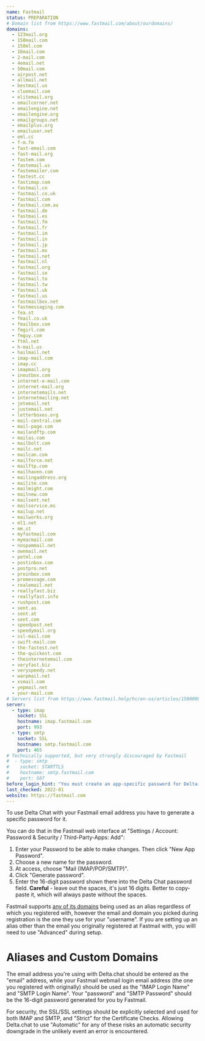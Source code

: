 ```yaml
---
name: Fastmail
status: PREPARATION
# Domain list from https://www.fastmail.com/about/ourdomains/
domains: 
  - 123mail.org
  - 150mail.com
  - 150ml.com
  - 16mail.com
  - 2-mail.com
  - 4email.net
  - 50mail.com
  - airpost.net
  - allmail.net
  - bestmail.us
  - cluemail.com
  - elitemail.org
  - emailcorner.net
  - emailengine.net
  - emailengine.org
  - emailgroups.net
  - emailplus.org
  - emailuser.net
  - eml.cc
  - f-m.fm
  - fast-email.com
  - fast-mail.org
  - fastem.com
  - fastemail.us
  - fastemailer.com
  - fastest.cc
  - fastimap.com
  - fastmail.cn
  - fastmail.co.uk
  - fastmail.com
  - fastmail.com.au
  - fastmail.de
  - fastmail.es
  - fastmail.fm
  - fastmail.fr
  - fastmail.im
  - fastmail.in
  - fastmail.jp
  - fastmail.mx
  - fastmail.net
  - fastmail.nl
  - fastmail.org
  - fastmail.se
  - fastmail.to
  - fastmail.tw
  - fastmail.uk
  - fastmail.us
  - fastmailbox.net
  - fastmessaging.com
  - fea.st
  - fmail.co.uk
  - fmailbox.com
  - fmgirl.com
  - fmguy.com
  - ftml.net
  - h-mail.us
  - hailmail.net
  - imap-mail.com
  - imap.cc
  - imapmail.org
  - inoutbox.com
  - internet-e-mail.com
  - internet-mail.org
  - internetemails.net
  - internetmailing.net
  - jetemail.net
  - justemail.net
  - letterboxes.org
  - mail-central.com
  - mail-page.com
  - mailandftp.com
  - mailas.com
  - mailbolt.com
  - mailc.net
  - mailcan.com
  - mailforce.net
  - mailftp.com
  - mailhaven.com
  - mailingaddress.org
  - mailite.com
  - mailmight.com
  - mailnew.com
  - mailsent.net
  - mailservice.ms
  - mailup.net
  - mailworks.org
  - ml1.net
  - mm.st
  - myfastmail.com
  - mymacmail.com
  - nospammail.net
  - ownmail.net
  - petml.com
  - postinbox.com
  - postpro.net
  - proinbox.com
  - promessage.com
  - realemail.net
  - reallyfast.biz
  - reallyfast.info
  - rushpost.com
  - sent.as
  - sent.at
  - sent.com
  - speedpost.net
  - speedymail.org
  - ssl-mail.com
  - swift-mail.com
  - the-fastest.net
  - the-quickest.com
  - theinternetemail.com
  - veryfast.biz
  - veryspeedy.net
  - warpmail.net
  - xsmail.com
  - yepmail.net
  - your-mail.com
# Servers list from https://www.fastmail.help/hc/en-us/articles/1500000278342 
server:
  - type: imap
    socket: SSL
    hostname: imap.fastmail.com
    port: 993
  - type: smtp
    socket: SSL
    hostname: smtp.fastmail.com
    port: 465
# Technically supported, but very strongly discouraged by Fastmail    
#  - type: smtp
#    socket: STARTTLS
#    hostname: smtp.fastmail.com
#    port: 587
before_login_hint: "You must create an app-specific password for Delta Chat before you can log in."
last_checked: 2022-01
website: https://fastmail.com
---
```


To use Delta Chat with your Fastmail email address you have to generate a specific password for it.

You can do that in the Fastmail web interface at "Settings / Account: Password & Security / Third-Party-Apps: Add":

1. Enter your Password to be able to make changes. Then click "New App Password".
2. Choose a new name for the password.
3. At access, choose "Mail (IMAP/POP/SMTP)".
4. Click "Generate password".
5. Enter the 16-digit password shown there into the Delta Chat password field.
   **Careful** - leave out the spaces, it's just 16 digits. Better to copy-paste it, which will always paste without the spaces.

Fastmail supports [any of its domains](https://www.fastmail.com/about/ourdomains/) being used as an alias regardless of which you registered with, however the email and domain you picked during registration is the one they use for your "username".  If you are setting up an alias other than the email you originally registered at Fastmail with, you willl need to use "Advanced" during setup.

# Aliases and Custom Domains

The email address you're using with Delta.chat should be entered as the "email" address, while your Fastmail webmail login email address (the one you registered with originally) should be used as the "IMAP Login Name" and "SMTP Login Name".  Your "password" and "SMTP Password" should be the 16-digit password generated for you by Fastmail.  

For security, the SSL/SSL settings should be explicitly selected and used for both IMAP and SMTP, and "Strict" for the Certificate Checks.  Allowing Delta.chat to use "Automatic" for any of these risks an automatic security downgrade in the unlikely event an error is encountered.
